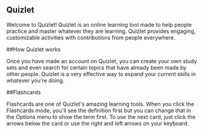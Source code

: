 ## Quizlet

Welcome to Quizlet! Quizlet is an online learning tool made to help people practice and master whatever they are learning. Quizlet provides engaging, customizable activities with contributions from people everywhere.

##How Quizlet works

Once you have made an account on Quizlet, you can create your own study sets and even search for certain topics that have already been made by other people. Quizlet is a very effective way to expand your current skills in whatever you're doing. 

##Flashcards

Flashcards are one of Quizlet's amazing learning tools. When you click the Flashcards mode, you'll see the definition first but you can change that in the Options menu to show the term first. To use the next card, just click the arrows below the card or use the right and left  arrows on your keyboard.